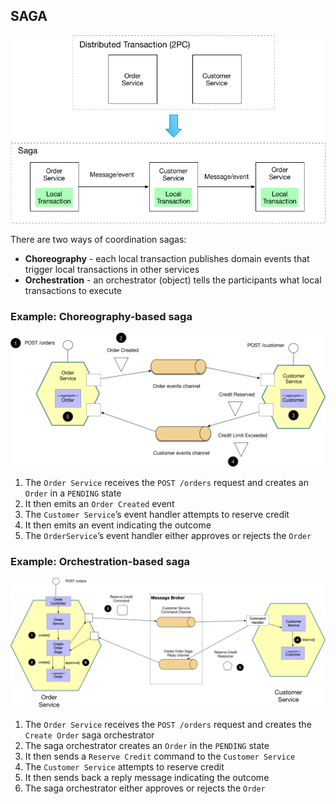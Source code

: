 ## SAGA
![img_7.png](img_7.png)

There are two ways of coordination sagas:

- **Choreography** - each local transaction publishes domain events that trigger local transactions in other services
- **Orchestration** - an orchestrator (object) tells the participants what local transactions to execute

### Example: Choreography-based saga
![img_8.png](img_8.png)

1) The `Order Service` receives the `POST /orders` request and creates an `Order` in a `PENDING` state
2) It then emits an `Order Created` event
3) The `Customer Service`’s event handler attempts to reserve credit
4) It then emits an event indicating the outcome
5) The `OrderService`’s event handler either approves or rejects the `Order`

### Example: Orchestration-based saga
![img_9.png](img_9.png)

1) The `Order Service` receives the `POST /orders` request and creates the `Create Order` saga orchestrator
2) The saga orchestrator creates an `Order` in the `PENDING` state
3) It then sends a `Reserve Credit` command to the `Customer Service`
4) The `Customer Service` attempts to reserve credit
5) It then sends back a reply message indicating the outcome
6) The saga orchestrator either approves or rejects the `Order`
